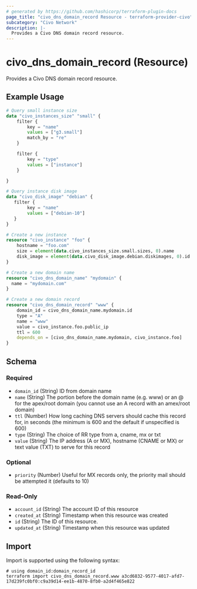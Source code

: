 ```yaml
---
# generated by https://github.com/hashicorp/terraform-plugin-docs
page_title: "civo_dns_domain_record Resource - terraform-provider-civo"
subcategory: "Civo Network"
description: |-
  Provides a Civo DNS domain record resource.
---
```


# civo_dns_domain_record (Resource)

Provides a Civo DNS domain record resource.

## Example Usage

```terraform
# Query small instance size
data "civo_instances_size" "small" {
    filter {
        key = "name"
        values = ["g3.small"]
        match_by = "re"
    }

    filter {
        key = "type"
        values = ["instance"]
    }

}

# Query instance disk image
data "civo_disk_image" "debian" {
   filter {
        key = "name"
        values = ["debian-10"]
   }
}

# Create a new instance
resource "civo_instance" "foo" {
    hostname = "foo.com"
    size = element(data.civo_instances_size.small.sizes, 0).name
    disk_image = element(data.civo_disk_image.debian.diskimages, 0).id
}

# Create a new domain name
resource "civo_dns_domain_name" "mydomain" {
  name = "mydomain.com"
}

# Create a new domain record
resource "civo_dns_domain_record" "www" {
    domain_id = civo_dns_domain_name.mydomain.id
    type = "A"
    name = "www"
    value = civo_instance.foo.public_ip
    ttl = 600
    depends_on = [civo_dns_domain_name.mydomain, civo_instance.foo]
}
```

<!-- schema generated by tfplugindocs -->
## Schema

### Required

- `domain_id` (String) ID from domain name
- `name` (String) The portion before the domain name (e.g. www) or an @ for the apex/root domain (you cannot use an A record with an amex/root domain)
- `ttl` (Number) How long caching DNS servers should cache this record for, in seconds (the minimum is 600 and the default if unspecified is 600)
- `type` (String) The choice of RR type from a, cname, mx or txt
- `value` (String) The IP address (A or MX), hostname (CNAME or MX) or text value (TXT) to serve for this record

### Optional

- `priority` (Number) Useful for MX records only, the priority mail should be attempted it (defaults to 10)

### Read-Only

- `account_id` (String) The account ID of this resource
- `created_at` (String) Timestamp when this resource was created
- `id` (String) The ID of this resource.
- `updated_at` (String) Timestamp when this resource was updated

## Import

Import is supported using the following syntax:

```shell
# using domain_id:domain_record_id
terraform import civo_dns_domain_record.www a3cd6832-9577-4017-afd7-17d239fc0bf0:c9a39d14-ee1b-4870-8fb0-a2d4f465e822
```
